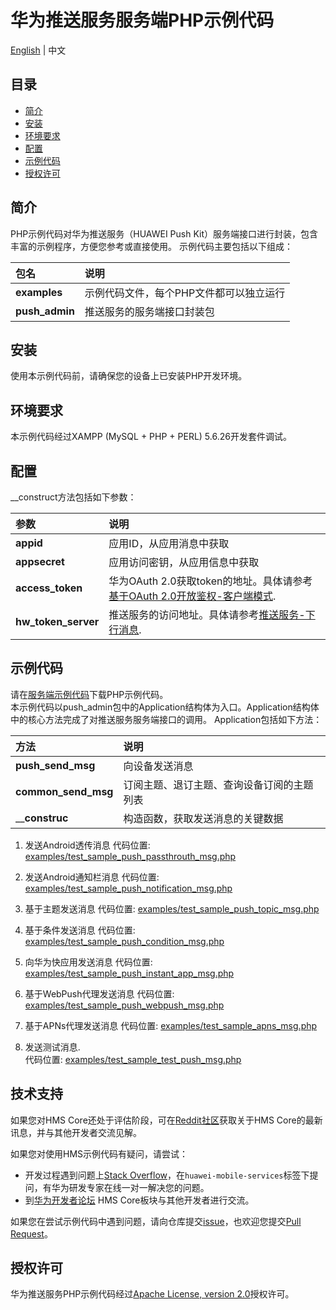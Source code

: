 # 华为推送服务服务端PHP示例代码
[English](https://github.com/HMS-Core/hms-push-serverdemo-php) | 中文
## 目录
 * [简介](#简介)
 * [安装](#安装)
 * [环境要求](#环境要求)
 * [配置](#配置)
 * [示例代码](#示例代码)
 * [授权许可](#授权许可)
 
## 简介
PHP示例代码对华为推送服务（HUAWEI Push Kit）服务端接口进行封装，包含丰富的示例程序，方便您参考或直接使用。
示例代码主要包括以下组成：

| 包名        | 说明
| :---           | :---
| __examples__   | 示例代码文件，每个PHP文件都可以独立运行
| __push_admin__ | 推送服务的服务端接口封装包

## 安装

使用本示例代码前，请确保您的设备上已安装PHP开发环境。

## 环境要求

本示例代码经过XAMPP (MySQL + PHP + PERL) 5.6.26开发套件调试。

## 配置

__construct方法包括如下参数：

| 参数              | 说明
| :---               | :---
| __appid__   | 应用ID，从应用消息中获取
| __appsecret__ | 	应用访问密钥，从应用信息中获取
| __access_token__      | 华为OAuth 2.0获取token的地址。具体请参考 [基于OAuth 2.0开放鉴权-客户端模式](https://developer.huawei.com/consumer/cn/doc/development/parts-Guides/generating_app_level_access_token).
| __hw_token_server__      | 推送服务的访问地址。具体请参考[推送服务-下行消息](https://developer.huawei.com/consumer/cn/doc/development/HMS-References/push-sendapi).

## 示例代码
请在[服务端示例代码](https://developer.huawei.com/consumer/cn/doc/push-sample-code-s)下载PHP示例代码。   
本示例代码以push_admin包中的Application结构体为入口。Application结构体中的核心方法完成了对推送服务服务端接口的调用。
Application包括如下方法：

| 方法             | 说明
| :---               | :---
| __push_send_msg__   | 向设备发送消息
| __common_send_msg__ | 订阅主题、退订主题、查询设备订阅的主题列表
| ____construc__      | 构造函数，获取发送消息的关键数据

1.	发送Android透传消息
代码位置: [examples/test_sample_push_passthrouth_msg.php](https://github.com/HMS-Core/hms-push-serverdemo-php/blob/master/src/example/test_sample_push_passthrouth_msg.php)             

2.	发送Android通知栏消息
代码位置: [examples/test_sample_push_notification_msg.php](https://github.com/HMS-Core/hms-push-serverdemo-php/blob/master/src/example/test_sample_push_notification_msg.php)

3.	基于主题发送消息
代码位置: [examples/test_sample_push_topic_msg.php](https://github.com/HMS-Core/hms-push-serverdemo-php/blob/master/src/example/test_sample_push_topic_msg.php)

4.	基于条件发送消息 
代码位置: [examples/test_sample_push_condition_msg.php](https://github.com/HMS-Core/hms-push-serverdemo-php/blob/master/src/example/test_sample_push_condition_msg.php)  

5.	向华为快应用发送消息 
代码位置: [examples/test_sample_push_instant_app_msg.php](https://github.com/HMS-Core/hms-push-serverdemo-php/blob/master/src/example/test_sample_push_instant_app_msg.php)

6.	基于WebPush代理发送消息
代码位置: [examples/test_sample_push_webpush_msg.php](https://github.com/HMS-Core/hms-push-serverdemo-php/blob/master/src/example/test_sample_push_webpush_msg.php)

7.	基于APNs代理发送消息
代码位置: [examples/test_sample_apns_msg.php](https://github.com/HMS-Core/hms-push-serverdemo-php/blob/master/src/example/test_sample_apns_msg.php)

8.	发送测试消息.  
代码位置: [examples/test_sample_test_push_msg.php](https://github.com/HMS-Core/hms-push-serverdemo-php/blob/master/src/example/test_sample_test_push_msg.php)

## 技术支持
如果您对HMS Core还处于评估阶段，可在[Reddit社区](https://www.reddit.com/r/HuaweiDevelopers/)获取关于HMS Core的最新讯息，并与其他开发者交流见解。

如果您对使用HMS示例代码有疑问，请尝试：
- 开发过程遇到问题上[Stack Overflow](https://stackoverflow.com/questions/tagged/huawei-mobile-services)，在`huawei-mobile-services`标签下提问，有华为研发专家在线一对一解决您的问题。
- 到[华为开发者论坛](https://developer.huawei.com/consumer/cn/forum/blockdisplay?fid=18) HMS Core板块与其他开发者进行交流。

如果您在尝试示例代码中遇到问题，请向仓库提交[issue](https://github.com/HMS-Core/hms-push-serverdemo-php/issues)，也欢迎您提交[Pull Request](https://github.com/HMS-Core/hms-push-serverdemo-php/pulls)。

##  授权许可
华为推送服务PHP示例代码经过[Apache License, version 2.0](http://www.apache.org/licenses/LICENSE-2.0)授权许可。
